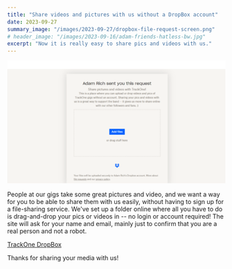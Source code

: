 ```yaml
---
title: "Share videos and pictures with us without a DropBox account"
date: 2023-09-27
summary_image: "/images/2023-09-27/dropbox-file-request-screen.png"
# header_image: "/images/2023-09-16/adam-friends-hatless-bw.jpg"
excerpt: "Now it is really easy to share pics and videos with us."
---
```


[![Screenshot of DropBox file request form/screen](/images/2023-09-27/dropbox-file-request-screen.png)](https://www.dropbox.com/request/nNIUrCfBoWA1VWCgLK7Y)


People at our gigs take some great pictures and video,
and we want a way for you to be able to share them with us easily,
without having to sign up for a file-sharing service.
We've set up a folder online where all you have to do is drag-and-drop your pics or videos in -- no login or account required!
The site will ask for your name and email, mainly just to confirm that you are a real person and not a robot.

[TrackOne DropBox](https://www.dropbox.com/request/nNIUrCfBoWA1VWCgLK7Y)

Thanks for sharing your media with us!
